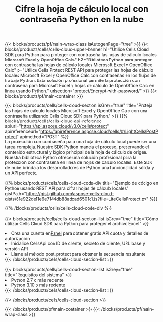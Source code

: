 ﻿---
title: Cifre la hoja de cálculo local con contraseña Python en la nube
description:  API y SDK de la nube para proteger Microsoft Excel y OpenOffice Calc con Python. Cifre hojas de cálculo locales con contraseña mediante el SDK de Cells Cloud API para Python.
---
{{< blocks/products/pf/main-wrap-class isAutogenPage="true" >}}
{{< blocks/products/cells/cells-cloud-upper-banner h1="Utilice Cells Cloud SDK para Python para proteger con contraseña las hojas de cálculo locales Microsoft Excel y OpenOffice Calc." h2="Biblioteca Python para proteger con contraseña las hojas de cálculo locales Microsoft Excel y OpenOffice Calc" p="Utilice Cells Protect REST API para proteger las hojas de cálculo locales Microsoft Excel y OpenOffice Calc con contraseñas en los flujos de trabajo Python. Esta solución profesional permite la protección con contraseña para Microsoft Excel y hojas de cálculo de OpenOffice Calc en línea usando Python." urlsection="protect/Encrypt-with-password/" >}}
{{< blocks/products/pf/main-container >}}

{{< blocks/products/cells/cells-cloud-section isGrey="true" title="Proteja las hojas de cálculo locales Microsoft Excel y OpenOffice Calc con una contraseña utilizando Cells Cloud SDK para Python." >}}
{{% blocks/products/cells/cells-cloud-api-reference apiurl="https://api.aspose.cloud/v3.0/cells/protect" apireferenceurl="https://apireference.aspose.cloud/cells/#/LightCells/PostProtect" apimethod="POST" %}}
<br/>
La protección con contraseña para una hoja de cálculo local puede ser una tarea compleja. Nuestro SDK Python maneja el proceso, preservando el contenido estructural y lógico principal de la hoja de cálculo de origen. Nuestra biblioteca Python ofrece una solución profesional para la protección con contraseña en línea de hojas de cálculo locales. Este SDK de nube brinda a los desarrolladores de Python una funcionalidad sólida y un API perfecto.
<br/>
<br/>
{{% blocks/products/cells/cells-cloud-code-div title="Ejemplo de código en Python usando REST API para cifrar hojas de cálculo locales" gistPath="https://gist.github.com/aspose-cells-cloud-gists/61e922de11e6e7144db88adcad6501c1.js?file=LiteCellsProtect.py" %}}
  
{{% /blocks/products/cells/cells-cloud-code-div %}}
<br/>
<br/>
{{< blocks/products/cells/cells-cloud-section-list isGrey="true" title="Cómo utilizar Cells Cloud SDK para Python para proteger el archivo Excel" >}}
<li> Crea una cuenta en<a href="https://dashboard.aspose.cloud/">Panel</a> para obtener gratis API cuota y detalles de autorización</li>
<li>Inicialice CellsApi con ID de cliente, secreto de cliente, URL base y versión API</li>
<li>Llame al método post_protect para obtener la secuencia resultante</li>
{{< /blocks/products/cells/cells-cloud-section-list >}}
<br/>
<br/>
{{< blocks/products/cells/cells-cloud-section-list isGrey="true" title="Requisitos del sistema" >}}
<li>Python 2.7 o más reciente</li>
<li>Python 3.10 o más reciente</li>
{{< /blocks/products/cells/cells-cloud-section-list >}}

{{< /blocks/products/cells/cells-cloud-section >}}

{{< /blocks/products/pf/main-container >}}
{{< /blocks/products/pf/main-wrap-class >}}
